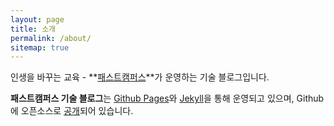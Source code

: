 ```yaml
---
layout: page
title: 소개
permalink: /about/
sitemap: true
---
```

<a class="forkme" href="https://github.com/fastcampusgit/fastcampusgit.github.io"></a>

인생을 바꾸는 교육 - **[패스트캠퍼스](https://www.fastcampus.co.kr)**가 운영하는 기술 블로그입니다.

**패스트캠퍼스 기술 블로그**는 [Github Pages](https://pages.github.com/)와 [Jekyll](https://jekyllrb.com/)을 통해 운영되고 있으며,
Github에 오픈소스로 [공개](//github.com/fastcampusgit/fastcampusgit.github.io)되어 있습니다.


